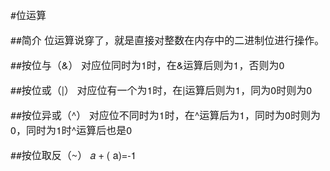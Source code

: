 #位运算

##简介
位运算说穿了，就是直接对整数在内存中的二进制位进行操作。

##按位与（&） 
对应位同时为1时，在&运算后则为1，否则为0

##按位或（|） 
对应位有一个为1时，在|运算后则为1，同为0时则为0

##按位异或（^） 
对应位不同时为1时，在^运算后为1，同时为0时则为0，同时为1时^运算后也是0

##按位取反（~） 
$a+(~$a)=-1










<style>
    h1,h2,h3,h4,p,strong { font-family: "Helvetica Neue",Arial,"Hiragino Sans GB","STHeiti","Microsoft YaHei","WenQuanYi Micro Hei",SimSun,Song,sans-serif }
    p { font-size: 16px; }
    code { color: #c7254e; background-color:#f9f2f4 !important; }
    .toc ul { list-style-type: none; margin-bottom: 15px; font-size:18px; font-family:"Helvetica Neue",Arial,"Hiragino Sans GB","STHeiti","Microsoft YaHei","WenQuanYi Micro Hei",SimSun,Song,sans-serif;  }
</style>
<link href="http://cdn.bootcss.com/highlight.js/9.7.0/styles/vs.min.css" rel="stylesheet">
<script src="http://cdn.bootcss.com/highlight.js/9.7.0/highlight.min.js"></script>
<script>hljs.initHighlightingOnLoad();</script>